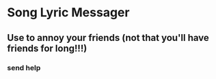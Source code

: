 # Song Lyric Messager

## Use to annoy your friends (not that you'll have friends for long!!!)


### send help
